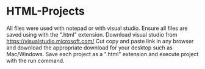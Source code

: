 # HTML-Projects
All files were used with notepad or with visual studio. Ensure all files are saved using with the ".html" extension. 
Download visual studio from https://visualstudio.microsoft.com/
Cut copy and paste link in any browser and download the appropriate download for your desktop such as Mac/Windows. 
Save each project as a ".html" extension and execute project with the run command. 
